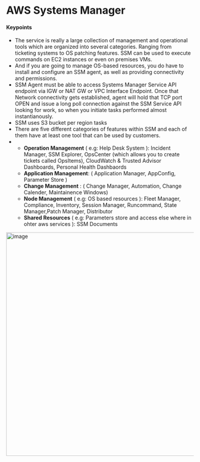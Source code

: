 # AWS Systems Manager

#### Keypoints
- The service is really a large collection of management and operational tools which are organized into several categories. Ranging from ticketing systems to OS patching features. SSM can be used to execute commands on EC2 instances or even on premises VMs.
- And if you are going to manage OS-based resources, you do have to install and configure an SSM agent, as well as providing connectivity and permissions.
- SSM Agent must be able to access Systems Manager Service API endpoint via IGW or NAT GW or VPC Interface Endpoint. Once that Network connectivity gets established, agent will hold that TCP port OPEN and issue a long poll connection against the SSM Service API looking for work, so when you initiate tasks performed almost instantianously.
- SSM uses S3 bucket per region tasks
- There are five different categories of features within SSM and each of them have at least one tool that can be used by customers.
-   - **Operation Management** ( e.g: Help Desk System ): Incident Manager, SSM Explorer, OpsCenter (which allows you to create tickets called OpsItems), CloudWatch & Trusted Advisor Dashboards, Personal Health Dashbaords
    - **Application Management**: ( Application Manager, AppConfig, Parameter Store )
    - **Change Management** : ( Change Manager, Automation, Change Calender, Maintainence Windows)
    - **Node Management** ( e.g: OS based resources ): Fleet Manager, Compliance, Inventory, Session Manager, Runcommand, State Manager,Patch Manager, Distributor
    - **Shared Resources** ( e.g: Parameters store and access else where in ohter aws services ): SSM Documents
 
<img width="600" alt="image" src="https://github.com/cskarthik22/Notes/assets/38231831/b9331f30-64be-4e3c-8a73-c191a1c47d27">



